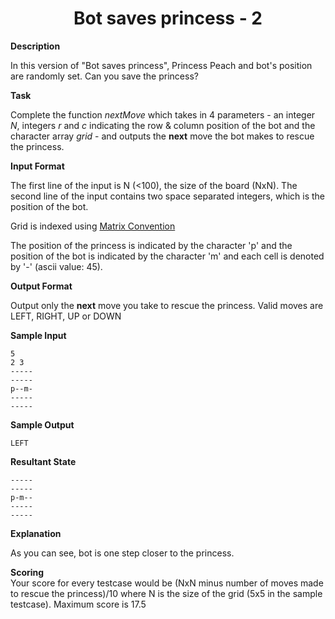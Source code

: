 <h1 align="center"> Bot saves princess - 2 </h1>

<strong>Description</strong>

<p>In this version of "Bot saves princess", Princess Peach and bot's position are randomly set. Can you save the princess?</p>

<strong>Task</strong>

<p>Complete the function <i>nextMove</i> which takes in 4 parameters - an integer <i>N</i>, integers <i>r</i> and <i>c</i> indicating the row &amp; column position of the bot and the character array <i>grid</i> - and outputs the <strong>next</strong> move the bot makes to rescue the princess.</p>

<strong>Input Format</strong>

<p>The first line of the input is N (&lt;100), the size of the board (NxN). The second line of the input contains two space separated integers, which is the position of the bot.   </p>

<p>Grid is indexed using <a href="https://www.hackerrank.com/scoring/board-convention">Matrix Convention</a></p>

<p>The position of the princess is indicated by the character 'p' and the position of the bot is indicated by the character 'm' and each cell is denoted by '-' (ascii value: 45). </p>

<strong>Output Format</strong>

<p>Output only the <strong>next</strong> move you take to rescue the princess. Valid moves are LEFT, RIGHT, UP or DOWN</p>

<strong>Sample Input</strong>

<pre><code>5
2 3
-----
-----
p--m-
-----
-----
</code></pre>

<strong>Sample Output</strong>

<pre><code>LEFT
</code></pre>

<p><strong>Resultant State</strong></p>

<pre><code>-----
-----
p-m--
-----
-----
</code></pre>

<strong>Explanation</strong>

<p>As you can see, bot is one step closer to the princess.  </p>

<p><strong>Scoring</strong> <br>
Your score for every testcase would be (NxN minus number of moves made to rescue the princess)/10 where N is the size of the grid (5x5 in the sample testcase). Maximum score is 17.5 </p></div></div></div>
</div>

